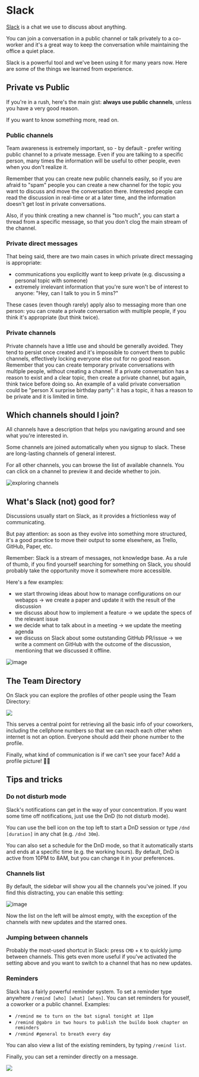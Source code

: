 # Slack

[Slack](https://slack.com/) is a chat we use to discuss about anything.

You can join a conversation in a public channel or talk privately to a co-worker and it's a great way to keep the conversation while maintaining the office a quiet place.

Slack is a powerful tool and we've been using it for many years now. Here are some of the things we learned from experience.

## Private vs Public

If you're in a rush, here's the main gist: **always use public channels**, unless you have a very good reason.

If you want to know something more, read on.

### Public channels
Team awareness is extremely important, so - by default - prefer writing public channel to a private message.
Even if you are talking to a specific person, many times the information will be useful to other people, even when you don't realize it.

Remember that you can create new public channels easily, so if you are afraid to "spam" people you can create a new channel for the topic you want to discuss and move the conversation there.
Interested people can read the discussion in real-time or at a later time, and the information doesn't get lost in private conversations.

Also, if you think creating a new channel is "too much", you can start a thread from a specific message, so that you don't clog the main stream of the channel.

### Private direct messages
That being said, there are two main cases in which private direct messaging is appropriate:
- communications you explicitly want to keep private (e.g. discussing a personal topic with someone)
- extremely irrelevant information that you're sure won't be of interest to anyone: "Hey, can I talk to you in 5 mins?"

These cases (even though rarely) apply also to messaging more than one person: you can create a private conversation with multiple people, if you think it's appropriate (but think twice).

### Private channels
Private channels have a little use and should be generally avoided. They tend to persist once created and it's impossible to convert them to public channels, effectively locking everyone else out for no good reason.
Remember that you can create temporary private conversations with multiple people, without creating a channel.
If a private conversation has a reason to exist and a clear topic, then create a private channel, but again, think twice before doing so.
An example of a valid private conversation could be "person X surprise birthday party": it has a topic, it has a reason to be private and it is limited in time.

## Which channels should I join?
All channels have a description that helps you navigating around and see what you're interested in. 

Some channels are joined automatically when you signup to slack. These are long-lasting channels of general interest.

For all other channels, you can browse the list of available channels. You can click on a channel to preview it and decide whether to join.

![exploring channels](http://g.recordit.co/W1IpL2JCe2.gif)

## What's Slack (not) good for?
Discussions usually start on Slack, as it provides a frictionless way of communicating.

But pay attention: as soon as they evolve into something more structured, it's a good practice to move their output to some elsewhere, as Trello, GitHub, Paper, etc. 

Remember: Slack is a stream of messages, not knowledge base. As a rule of thumb, if you find yourself searching for something on Slack, you should probably take the opportunity move it somewhere more accessible.

Here's a few examples:

- we start throwing ideas about how to manage configurations on our webapps &rarr; we create a paper and update it with the result of the discussion
- we discuss about how to implement a feature &rarr; we update the specs of the relevant issue
- we decide what to talk about in a meeting &rarr; we update the meeting agenda
- we discuss on Slack about some outstanding GitHub PR/issue &rarr; we write a comment on GitHub with the outcome of the discussion, mentioning that we discussed it offline.

![image](https://cloud.githubusercontent.com/assets/691940/23167882/7231dde8-f846-11e6-8de6-190b77152e8f.png)

## The Team Directory
On Slack you can explore the profiles of other people using the Team Directory:

![](http://g.recordit.co/xuXF0b7D7u.gif)

This serves a central point for retrieving all the basic info of your coworkers, including the cellphone numbers so that we can reach each other when internet is not an option. Everyone should add their phone number to the profile.

Finally, what kind of communication is if we can't see your face? Add a profile picture! 👩👱 

## Tips and tricks

### Do not disturb mode
Slack's notifications can get in the way of your concentration. If you want some time off notifications, just use the DnD (to not disturb mode).

You can use the bell icon on the top left to start a DnD session or type `/dnd [duration]` in any chat (e.g. `/dnd 30m`).

You can also set a schedule for the DnD mode, so that it automatically starts and ends at a specific time (e.g. the working hours). By default, DnD is active from 10PM to 8AM, but you can change it in your preferences.

### Channels list
By default, the sidebar will show you all the channels you've joined. If you find this distracting, you can enable this setting:

![image](https://cloud.githubusercontent.com/assets/691940/23169034/8f78320e-f84a-11e6-9b1d-56aeccbcccbf.png)

Now the list on the left will be almost empty, with the exception of the channels with new updates and the starred ones.

### Jumping between channels
Probably the most-used shortcut in Slack: press `CMD` + `K` to quickly jump between channels. This gets even more useful if you've activated the setting above and you want to switch to a channel that has no new updates.

### Reminders
Slack has a fairly powerful reminder system. To set a reminder type anywhere `/remind [who] [what] [when]`. You can set reminders for youself, a coworker or a public channel. Examples:

- `/remind me to turn on the bat signal tonight at 11pm`
- `/remind @gabro in two hours to publish the buildo book chapter on reminders`
- `/remind #general to breath every day`

You can also view a list of the existing reminders, by typing `/remind list`.

Finally, you can set a reminder directly on a message.

![](http://g.recordit.co/eR8ydakEfp.gif)
